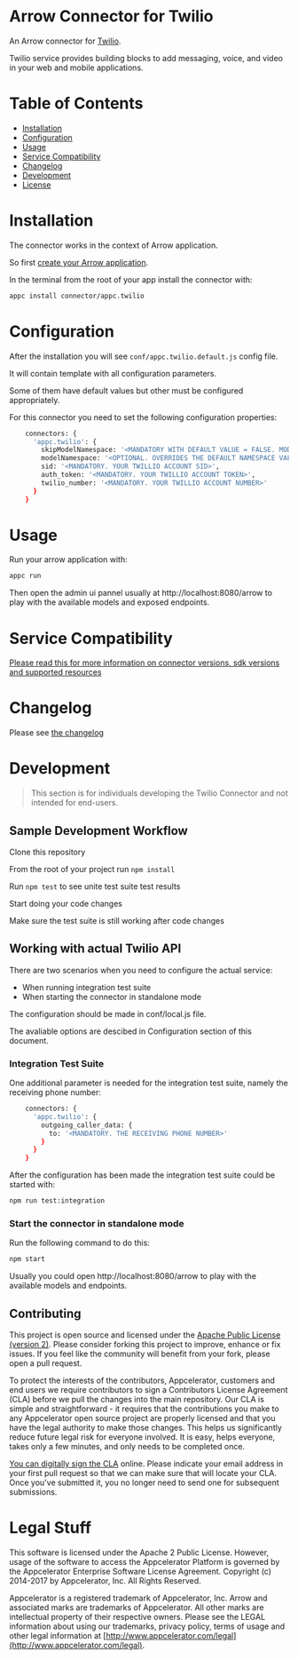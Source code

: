 # Arrow Connector for Twilio

An Arrow connector for [Twilio](https://www.twilio.com).

Twilio service provides building blocks to add messaging, voice, and video in your web and mobile applications.

# Table of Contents

- [Installation](#installation)
- [Configuration](#configuration)
- [Usage](#usage)
- [Service Compatibility](#service-coverage)
- [Changelog](#changelog)
- [Development](#development)
- [License](#license)

# Installation
The connector works in the context of Arrow application.

So first [create your Arrow application](http://docs.appcelerator.com/platform/latest/#!/guide/API_Builder_Getting_Started). 

In the terminal from the root of your app install the connector with:

```sh 
appc install connector/appc.twilio
```

# Configuration
After the installation you will see `conf/appc.twilio.default.js` config file.

It will contain template with all configuration parameters.

Some of them have default values but other must be configured appropriately.

For this connector you need to set the following configuration properties:
```sh
    connectors: {
      'appc.twilio': {
        skipModelNamespace: '<MANDATORY WITH DEFAULT VALUE = FALSE. MODEL WILL BE NAMESPACED WITH THE CONNECTOR NAME>',
        modelNamespace: '<OPTIONAL. OVERRIDES THE DEFAULT NAMESPACE VALUE WHICH IS SET TO THE NAME OF THE CONNECTOR.>',
        sid: '<MANDATORY. YOUR TWILLIO ACCOUNT SID>',
        auth_token: '<MANDATORY. YOUR TWILLIO ACCOUNT TOKEN>',
        twilio_number: '<MANDATORY. YOUR TWILLIO ACCOUNT NUMBER>'
      }
    }
```

# Usage
Run your arrow application with:
```sh 
appc run
```

Then open the admin ui pannel usually at http://localhost:8080/arrow to play with the available models and exposed endpoints.

# Service Compatibility
[Please read this for more information on connector versions, sdk versions and supported resources](./COMPATIBILITY.md)

# Changelog

Please see [the changelog](./CHANGELOG.md)

# Development
> This section is for individuals developing the Twilio Connector and not intended for end-users.

## Sample Development Workflow

Clone this repository

From the root of your project run `npm install`

Run `npm test` to see unite test suite test results

Start doing your code changes

Make sure the test suite is still working after code changes

## Working with actual Twilio API
There are two scenarios when you need to configure the actual service:

* When running integration test suite 
* When starting the connector in standalone mode

The configuration should be made in conf/local.js file. 

The avaliable options are descibed in Configuration section of this document.

### Integration Test Suite

One additional parameter is needed for the integration test suite, namely the receiving phone number:

```sh
    connectors: {
      'appc.twilio': {
        outgoing_caller_data: {
          to: '<MANDATORY. THE RECEIVING PHONE NUMBER>'
        }
      }
    }
```

After the configuration has been made the integration test suite could be started with:

```sh
npm run test:integration
```

### Start the connector in standalone mode 
Run the following command to do this:
```sh
npm start
```

Usually you could open http://localhost:8080/arrow to play with the available models and endpoints.

## Contributing 

This project is open source and licensed under the [Apache Public License (version 2)](http://www.apache.org/licenses/LICENSE-2.0).  Please consider forking this project to improve, enhance or fix issues. If you feel like the community will benefit from your fork, please open a pull request.

To protect the interests of the contributors, Appcelerator, customers and end users we require contributors to sign a Contributors License Agreement (CLA) before we pull the changes into the main repository. Our CLA is simple and straightforward - it requires that the contributions you make to any Appcelerator open source project are properly licensed and that you have the legal authority to make those changes. This helps us significantly reduce future legal risk for everyone involved. It is easy, helps everyone, takes only a few minutes, and only needs to be completed once.

[You can digitally sign the CLA](http://bit.ly/app_cla) online. Please indicate your email address in your first pull request so that we can make sure that will locate your CLA.  Once you've submitted it, you no longer need to send one for subsequent submissions.

# Legal Stuff

This software is licensed under the Apache 2 Public License. However, usage of the software to access the Appcelerator Platform is governed by the Appcelerator Enterprise Software License Agreement. Copyright (c) 2014-2017 by Appcelerator, Inc. All Rights Reserved.

Appcelerator is a registered trademark of Appcelerator, Inc. Arrow and associated marks are trademarks of Appcelerator. All other marks are intellectual property of their respective owners. Please see the LEGAL information about using our trademarks, privacy policy, terms of usage and other legal information at [http://www.appcelerator.com/legal](http://www.appcelerator.com/legal).